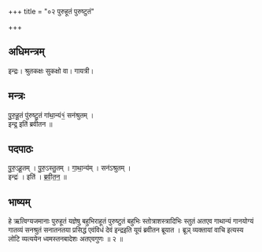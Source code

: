 +++
title = "०२ पुरुहूतं पुरुष्टुतं"

+++
## अधिमन्त्रम्
इन्द्रः। श्रुतकक्षः सुकक्षो वा। गायत्री।

## मन्त्रः
पु॒रु॒हू॒तं पु॑रुष्टु॒तं गा॑था॒न्यं१॒॑ सन॑श्रुतम् ।  
इन्द्र॒ इति॑ ब्रवीतन ॥

## पदपाठः
पु॒रु॒ऽहू॒तम् । पु॒रु॒ऽस्तु॒तम् । गा॒था॒न्य॑म् । सन॑ऽश्रुतम् ।  
इन्द्रः॑ । इति॑ । ब्र॒वी॒त॒न॒ ॥

## भाष्यम्
हे ऋत्विग्यजमानाः पुरुहूतं यज्ञेषु बहुभिराहूतं पुरुष्टुतं बहुभिः स्तोत्राशस्त्रादिभिः स्तुतं अतएव गाथान्यं गानयोग्यं गातव्यं सनश्रुतं सनातनतया प्रसिद्धं एवंविधं देवं इन्द्रइति यूयं ब्रवीतन ब्रूयात । ब्रूञ् व्यक्तायां वाचि इत्यस्य लोटि व्यत्ययेन ध्वमस्तनबादेशः अतएवगुणः ॥ २ ॥